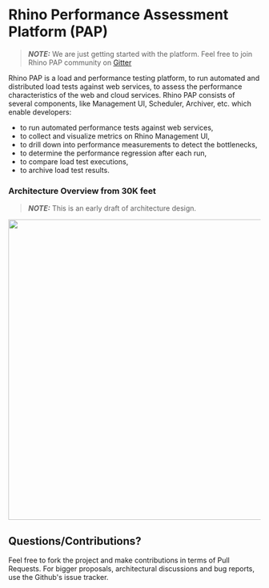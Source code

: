 # Rhino Performance Assessment Platform (PAP)

> **_NOTE:_** We are just getting started with the platform. Feel free to join Rhino PAP community on [Gitter](https://gitter.im/ryos-io/Rhino)

Rhino PAP is a load and performance testing platform, to run automated and distributed load tests against web services, 
to assess the performance characteristics of the web and cloud services. Rhino PAP consists of several components, like Management UI, Scheduler, 
Archiver, etc. which enable developers:

* to run automated performance tests against web services, 
* to collect and visualize metrics on Rhino Management UI, 
* to drill down into performance measurements to detect the bottlenecks, 
* to determine the performance regression after each run, 
* to compare load test executions, 
* to archive load test results.

### Architecture Overview from 30K feet

> **_NOTE:_** This is an early draft of architecture design. 

<p align="center">
  <img src="https://github.com/ryos-io/Rhino-PAP/blob/master/system_arch.png"  width="600"/>
</p>

Questions/Contributions?
---

Feel free to fork the project and make contributions in terms of Pull Requests. For bigger 
proposals, architectural discussions and bug reports, use the Github's issue tracker.
